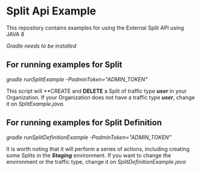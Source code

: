 # Split Api Example

This repository contains examples for using the External Split API using JAVA 8

_Gradle needs to be installed_

## For running examples for Split

_gradle runSplitExample -PadminToken="ADMIN_TOKEN"_

This script will **CREATE and **DELETE** a Split of traffic type ***user*** in your Organization. If your Organization
does not have a traffic type ***user***, change it on *SplitExample.java*.

## For running examples for Split Definition

_gradle runSplitDefinitionExample -PadminToken="ADMIN_TOKEN"_

It is worth noting that it will perform a series of actions, including creating some Splits in the ***Staging*** environment. If you want
to change the environment or the traffic type, change it on *SplitDefinitionExample.java*

